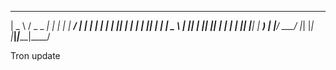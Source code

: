  ____   ___ _____ _____ ___ _     _____ ____  
|  _ \ / _ \_   _|  ___|_ _| |   | ____/ ___| 
| | | | | | || | | |_   | || |   |  _| \___ \ 
| |_| | |_| || | |  _|  | || |___| |___ ___) |
|____/ \___/ |_| |_|   |___|_____|_____|____/ 
 

 Tron update
